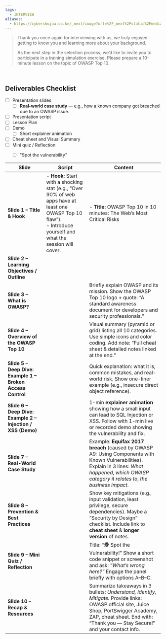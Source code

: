 ```yaml
---
tags:
  - INTERVIEW
aliases:
  - https://cybershujaa.co.ke/_next/image?url=%2F_next%2Fstatic%2Fmedia%2Fcybershujaa-logo.f9e17b4e.png&w=384&q=75
---
```

> Thank you once again for interviewing with us, we truly enjoyed getting to know you and learning more about your background.
> 
> As the next step in the selection process, we’d like to invite you to participate in a training simulation exercise. Please prepare a 10-minute lesson on the topic of OWASP Top 10.
<div>
<br>
</div>

## Deliverables Checklist

- [ ] Presentation slides
	- [ ] **Real-world case study** — e.g., how a known company got breached due to an OWASP issue.
- [ ] Presentation script
- [ ] Lesson Plan
- [ ] Demo
	- [ ] Short explainer animation
- [ ] Cheat sheet and Visual Summary
- [ ] Mini quiz / Reflection
	- [ ] "Spot the vulnerability"



| **Slide**                                                   | Script                                                                                                                                                               | **Content**                                                                                                                                                                                                            |
| ----------------------------------------------------------- | -------------------------------------------------------------------------------------------------------------------------------------------------------------------- | ---------------------------------------------------------------------------------------------------------------------------------------------------------------------------------------------------------------------- |
| **Slide 1 – Title & Hook**                                  | - **Hook:** Start with a shocking stat (e.g., “Over 90% of web apps have at least one OWASP Top 10 flaw”). <br>- Introduce yourself and what the session will cover. | - **Title:** OWASP Top 10 in 10 minutes: The Web’s Most Critical Risks                                                                                                                                                 |
| **Slide 2 – Learning Objectives / Outline**                 |                                                                                                                                                                      |                                                                                                                                                                                                                        |
| **Slide 3 – What is OWASP?**                                |                                                                                                                                                                      | Briefly explain OWASP and its mission. Show the OWASP Top 10 logo + quote: “A standard awareness document for developers and security professionals.”                                                                  |
| **Slide 4 – Overview of the OWASP Top 10**                  |                                                                                                                                                                      | Visual summary (pyramid or grid) listing all 10 categories. Use simple icons and color coding. Add note: “Full cheat sheet & detailed notes linked at the end.”                                                        |
| **Slide 5 – Deep Dive: Example 1 – Broken Access Control**  |                                                                                                                                                                      | Quick explanation: what it is, common mistakes, and real-world risk. Show one-liner example (e.g., insecure direct object reference).                                                                                  |
| **Slide 6 – Deep Dive: Example 2 – Injection / XSS (Demo)** |                                                                                                                                                                      | 1-min **explainer animation** showing how a small input can lead to SQL Injection or XSS. Follow with 1-min live or recorded demo showing the vulnerability and fix.                                                   |
| **Slide 7 – Real-World Case Study**                         |                                                                                                                                                                      | Example: **Equifax 2017 breach** (caused by OWASP A9: Using Components with Known Vulnerabilities). Explain in 3 lines: _What happened_, _which OWASP category it relates to_, _the business impact_.                  |
| **Slide 8 – Prevention & Best Practices**                   |                                                                                                                                                                      | Show key mitigations (e.g., input validation, least privilege, secure dependencies). Maybe a “Security by Design” checklist. Include link to **cheat sheet** & **longer version** of notes.                            |
| **Slide 9 – Mini Quiz / Reflection**                        |                                                                                                                                                                      | Title: “🕵️ Spot the Vulnerability!” Show a short code snippet or screenshot and ask: _“What’s wrong here?”_ Engage the panel briefly with options A–B–C.                                                              |
| **Slide 10 – Recap & Resources**                            |                                                                                                                                                                      | Summarize takeaways in 3 bullets: _Understand, Identify, Mitigate._ Provide links: OWASP official site, Juice Shop, PortSwigger Academy, ZAP, cheat sheet. End with: “Thank you — Stay Secure!” and your contact info. |